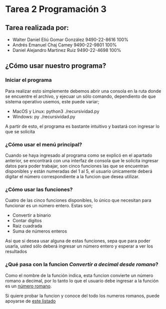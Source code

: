 # Tarea 2 Programación 3

## Tarea realizada por:

- Walter Daniel Eliú Gomar González 9490-22-8616 100%
- Andrés Emanuel Chaj Camey 9490-22-9801 100%
- Daniel Alejandro Martinez Ruiz 9490-22-4698 100%

## ¿Cómo usar nuestro programa?

### Iniciar el programa

Para realizar esto simplemente debemos abrir una consola en la ruta donde se encuentre el
archivo, y ejecuar un sólo comando, dependiento de que sistema operativo usemos, este puede variar;

- MacOS y Linux: python3 ./recursividad.py
- Windows: py ./recursividad.py

A partir de esto, el programa es bastante intuitivo y bastará con ingresar lo que se solicita

### ¿Cómo usar el menú principal?

Cuando se haya ingresado al programa como se explicó en el apartado anterior, se encontrará con
una interfaz de consola que le solicita ingresar datos para poder trabajar, son cinco funciones las
que se encuentran disponibles y están numeradas del 1 al 5, el usuario únicamente deberá digitar el
número correspondiente a la funcion que desea utilizar.

### ¿Cómo usar las funciones?

Cuatro de las cinco funciones disponibles, lo único que necesitan para funcionar es un número entero.
Estas son;

- Convertir a binario
- Contar digitos
- Raiz cuadrada
- Suma de números enteros

Así que si desea usar alguna de estas funciones, sepa que para poder usarla, usted sólo deberá ingresar
un número entero y esperar a ver los resultados

### ¿Qué pasa con la funcion _Convertir a decimal desde romano_?

Como el nombre de la función indica, esta funcion convierte un número romano a decimal, por lo tanto
lo que el usuario debe ingresar a la función es un [número romano](https://www.twinkl.es/teaching-wiki/numeros-romanos).

Si quiere probar la funcion y conoce del todo los numeros romanos, puede apoyarse de [este listado](https://numeros.xyz/numeros-romanos/)
